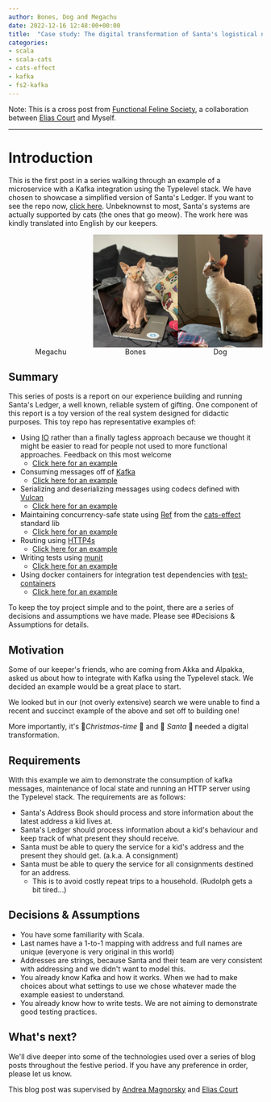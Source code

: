 ```yaml
---
author: Bones, Dog and Megachu
date: 2022-12-16 12:48:00+00:00
title:  "Case study: The digital transformation of Santa's logistical nightmare"
categories:
- scala
- scala-cats
- cats-effect
- kafka
- fs2-kafka
---
```


Note: This is a cross post from [Functional Feline Society](https://functional-feline-society.github.io/), a collaboration between [Elias Court](http://k1nd.ltd) and Myself.


--- 

# Introduction

This is the first post in a series walking through an example of a microservice with a Kafka integration using the Typelevel stack. We have chosen to showcase a simplified version of Santa's Ledger.  If you want to see the repo now, [click here](https://github.com/Functional-Feline-Society/santas-stream/).
Unbeknownst to most, Santa's systems are actually supported by cats (the ones that go meow). The work here was kindly translated into English by our keepers.

<div>
  <div style="display: flex; flex-direction: row; flex-wrap: wrap;width: 100%;">
    <div style="display: flex; flex-direction: column; flex-basis: 100%; flex: 1; background-position: 99% 75%; background-size: cover; background-image: url(https://user-images.githubusercontent.com/3103/207422703-66e0f264-f8e2-4ae2-91d4-6bd0f3cc20be.png);">
    </div>
    <div style="display: flex; flex-direction: column; flex-basis: 100%; flex: 1;">
      <img src="https://raw.githubusercontent.com/K1nd/k1nd.github.io/gh-pages/assets/images/Bones.jpg" alt="Bones">
    </div>
    <div style="display: flex; flex-direction: column; flex-basis: 100%; flex: 1;">
      <img src="https://raw.githubusercontent.com/K1nd/k1nd.github.io/gh-pages/assets/images/Dog.jpg" alt="Dog">
    </div>
  </div>
  <div style="display: flex; flex-direction: row; flex-wrap: wrap;width: 100%;">
<div style="display: flex; flex-direction: column; flex-basis: 100%; flex: 1; text-align: center;">
      Megachu
    </div>
    <div style="display: flex; flex-direction: column; flex-basis: 100%; flex: 1; text-align: center;">
      Bones
    </div>
    <div style="display: flex; flex-direction: column; flex-basis: 100%; flex: 1; text-align: center;">
      Dog
    </div>
</div>
</div>


## Summary

This series of posts is a report on our experience building and running Santa's Ledger, a well known, reliable system of gifting.
One component of this report is a toy version of the real system designed for didactic purposes. This toy repo has representative examples of:

  * Using [IO](https://typelevel.org/cats-effect/docs/2.x/datatypes/io) rather than a finally tagless approach because we thought it might be easier to read for people not used to more functional approaches. Feedback on this most welcome  
      * [Click here for an example](https://github.com/Functional-Feline-Society/santas-stream/blob/eaa88e5809f1690625add84de9b7efdca68897f4/src/main/scala/com/northpole/santas/Main.scala)
  * Consuming messages off of [Kafka](https://kafka.apache.org)
      * [Click here for an example](https://github.com/Functional-Feline-Society/santas-stream/blob/eaa88e5809f1690625add84de9b7efdca68897f4/src/main/scala/com/northpole/santas/AddressUpdateConsumer.scala)
  * Serializing and deserializing messages using codecs defined with [Vulcan](https://fd4s.github.io/vulcan/)
      * [Click here for an example](https://github.com/Functional-Feline-Society/santas-stream/blob/eaa88e5809f1690625add84de9b7efdca68897f4/src/main/scala/com/northpole/santas/domain.scala)
  * Maintaining concurrency-safe state using [Ref](https://typelevel.org/cats-effect/docs/std/ref) from the [cats-effect](https://typelevel.org/cats-effect/) standard lib
      * [Click here for an example](https://github.com/Functional-Feline-Society/santas-stream/blob/eaa88e5809f1690625add84de9b7efdca68897f4/src/main/scala/com/northpole/santas/SantasLedger.scala)
  * Routing using [HTTP4s](https://http4s.org)       
      * [Click here for an example](https://github.com/Functional-Feline-Society/santas-stream/blob/eaa88e5809f1690625add84de9b7efdca68897f4/src/main/scala/com/northpole/santas/SantasRoutes.scala) 
  * Writing tests using [munit](https://scalameta.org/munit/)
      * [Click here for an example](https://github.com/Functional-Feline-Society/santas-stream/blob/eaa88e5809f1690625add84de9b7efdca68897f4/src/test/scala/com/northpole/santas/SantasListSpec.scala)
  * Using docker containers for integration test dependencies with [test-containers](https://github.com/testcontainers/testcontainers-scala)
      * [Click here for an example](https://github.com/Functional-Feline-Society/santas-stream/blob/eaa88e5809f1690625add84de9b7efdca68897f4/src/it/scala/com/northpole/santas/NaughtyNiceReportSpec.scala)

To keep the toy project simple and to the point, there are a series of decisions and assumptions we have made. Please see #Decisions & Assumptions for details.

## Motivation

Some of our keeper's friends, who are coming from Akka and Alpakka, asked us about how to integrate with Kafka using the Typelevel stack.
We decided an example would be a great place to start.

We looked but in our (not overly extensive) search we were unable to find a recent and succinct example of the above and set off to building one!

More importantly, it's 🎄*Christmas-time* 🎄 and 🎅 *Santa* 🎅 needed a digital transformation.

## Requirements

With this example we aim to demonstrate the consumption of kafka messages, maintenance of local state and running an HTTP server using the Typelevel stack.
The requirements are as follows:

  * Santa's Address Book should process and store information about the latest address a kid lives at.
  * Santa's Ledger should process information about a kid's behaviour and keep track of what present they should receive.
  * Santa must be able to query the service for a kid's address and the present they should get. (a.k.a. A consignment)
  * Santa must be able to query the service for all consignments destined for an address.
      * This is to avoid costly repeat trips to a household. (Rudolph gets a bit tired...)



## Decisions & Assumptions

* You have some familiarity with Scala.
* Last names have a 1-to-1 mapping with address and full names are unique (everyone is very original in this world)
* Addresses are strings, because Santa and their team are very consistent with addressing and we didn't want to model this.
* You already know Kafka and how it works. When we had to make choices about what settings to use we chose whatever made the example easiest to understand.
* You already know how to write tests. We are not aiming to demonstrate good testing practices.

## What's next?
We'll dive deeper into some of the technologies used over a series of blog posts throughout the festive period. If you have any preference in order, please let us know.


This blog post was supervised by [Andrea Magnorsky](http://www.roundcrisis.com/) and [Elias Court](http://k1nd.ltd)

